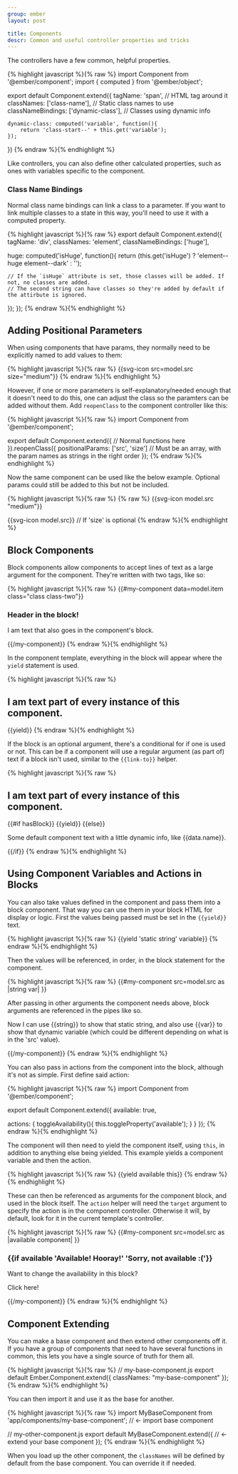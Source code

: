 ```yaml
---
group: ember
layout: post

title: Components
descr: Common and useful controller properties and tricks
---
```


The controllers have a few common, helpful properties.

{% highlight javascript %}{% raw %}
import Component from '@ember/component';
import { computed } from '@ember/object';

export default Component.extend({
    tagName: 'span', // HTML tag around it
    classNames: ['class-name'], // Static class names to use
    classNameBindings: ['dynamic-class'], // Classes using dynamic info

    dynamic-class: computed('variable', function(){
        return 'class-start--' + this.get('variable');
    });
})
{% endraw %}{% endhighlight %}

Like controllers, you can also define other calculated properties, such as ones with variables specific to the component.

### Class Name Bindings

Normal class name bindings can link a class to a parameter. If you want to link multiple classes to a state in this way, you'll need to use it with a computed property.

{% highlight javascript %}{% raw %}
export default Component.extend({
  tagName: 'div',
  classNames: 'element',
  classNameBindings: ['huge'],

  huge: computed('isHuge', function(){
    return (this.get('isHuge') ? 'element--huge element--dark' : '');

    // If the `isHuge` attribute is set, those classes will be added. If not, no classes are added.
    // The second string can have classes so they're added by default if the attirbute is ignored.
  });
});
{% endraw %}{% endhighlight %}

## Adding Positional Parameters

When using components that have params, they normally need to be explicitly named to add values to them:

{% highlight javascript %}{% raw %}
{{svg-icon src=model.src size="medium"}}
{% endraw %}{% endhighlight %}

However, if one or more parameters is self-explanatory/needed enough that it doesn't need to do this, one can adjust the class so the paramters can be added without them. Add `reopenClass` to the component controller like this:

{% highlight javascript %}{% raw %}
import Component from '@ember/component';

export default Component.extend({
  // Normal functions here
}).reopenClass({
  positionalParams: ['src', 'size'] // Must be an array, with the param names as strings in the right order
});
{% endraw %}{% endhighlight %}

Now the same component can be used like the below example. Optional params could still be added to this but not be included.

{% highlight javascript %}{% raw %}
{% raw %}
  {{svg-icon model.src "medium"}}

  {{svg-icon model.src}} // If 'size' is optional
{% endraw %}{% endhighlight %}

## Block Components

Block components allow components to accept lines of text as a large argument for the component. They're written with two tags, like so:

{% highlight javascript %}{% raw %}
{{#my-component data=model.item class="class class-two"}}
  <h3>
    Header in the block!
  </h3>

  <p>
    I am text that also goes in the component's block.
  </p>
{{/my-component}}
{% endraw %}{% endhighlight %}

In the component template, everything in the block will appear where the `yield` statement is used.

{% highlight javascript %}{% raw %}
<h2>
  I am text part of every instance of this component.
</h2>

{{yield}}
{% endraw %}{% endhighlight %}

If the block is an optional argument, there's a conditional for if one is used or not. This can be if a component will use a regular argument (as part of) text if a block isn't used, similar to the `{{link-to}}` helper.

{% highlight javascript %}{% raw %}
<h2>
  I am text part of every instance of this component.
</h2>

{{#if hasBlock}}
  {{yield}}
{{else}}
  <p>
    Some default component text with a little dynamic info, like {{data.name}}.
  </p>
{{/if}}
{% endraw %}{% endhighlight %}

## Using Component Variables and Actions in Blocks

You can also take values defined in the component and pass them into a block component. That way you can use them in your block HTML for display or logic. First the values being passed must be set in the `{{yield}}` text.

{% highlight javascript %}{% raw %}
{{yield 'static string' variable}}
{% endraw %}{% endhighlight %}

Then the values will be referenced, in order, in the block statement for the component.

{% highlight javascript %}{% raw %}
{{#my-component src=model.src as |string var| }}
  <p>
    After passing in other arguments the component needs above, block arguments are referenced in the pipes like so.
  </p>

  <p>
    Now I can use {{string}} to show that static string, and also use {{var}} to show that dynamic variable (which could be different depending on what is in the 'src' value).
  </p>
{{/my-component}}
{% endraw %}{% endhighlight %}

You can also pass in actions from the component into the block, although it's not as simple. First define said action:

{% highlight javascript %}{% raw %}
import Component from '@ember/component';

export default Component.extend({
  available: true,

  actions: {
    toggleAvailability(){
      this.toggleProperty('available');
    }
  }
});
{% endraw %}{% endhighlight %}

The component will then need to yield the component itself, using `this`, in addition to anything else being yielded. This example yields a component variable and then the action.

{% highlight javascript %}{% raw %}
{{yield available this}}
{% endraw %}{% endhighlight %}

These can then be referenced as arguments for the component block, and used in the block itself. The `action` helper will need the `target` argument to specify the action is in the component controller. Otherwise it will, by default, look for it in the current template's controller.

{% highlight javascript %}{% raw %}
{{#my-component src=model.src as |available component| }}
  <h3>
    {{if available 'Available! Hooray!' 'Sorry, not available :('}}
  </h3>

  <p>
    Want to change the availability in this block?
  </p>

  <p {{action 'toggleAvailability' target='component'}}>
    Click here!
  </p>
{{/my-component}}
{% endraw %}{% endhighlight %}

## Component Extending

You can make a base component and then extend other components off it. If you have a group of components that need to have several functions in common, this lets you have a single source of truth for them all.

{% highlight javascript %}{% raw %}
// my-base-component.js
export default Ember.Component.extend({
   classNames: "my-base-component"
});
{% endraw %}{% endhighlight %}

You can then import it and use it as the base for another.

{% highlight javascript %}{% raw %}
import MyBaseComponent from 'app/components/my-base-component'; // <- import base component

// my-other-component.js
export default MyBaseComponent.extend({ // <- extend your base component
});
{% endraw %}{% endhighlight %}

When you load up the other component, the `classNames` will be defined by default from the base component. You can override it if needed.
